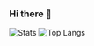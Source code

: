 ### Hi there 👋

<!--
**ahmedabuamra/ahmedabuamra** is a ✨ _special_ ✨ repository because its `README.md` (this file) appears on your GitHub profile.

Here are some ideas to get you started:

- 🔭 I’m currently working on ...
- 🌱 I’m currently learning ...
- 👯 I’m looking to collaborate on ...
- 🤔 I’m looking for help with ...
- 💬 Ask me about ...
- 📫 How to reach me: ...
- 😄 Pronouns: ...
- ⚡ Fun fact: ...
-->

![Stats](https://github-readme-stats.vercel.app/api?username=sergeyshaykhullin&count_private=true&show_icons=true)
![Top Langs](https://github-readme-stats.vercel.app/api/top-langs/?username=sergeyshaykhullin&layout=compact)
